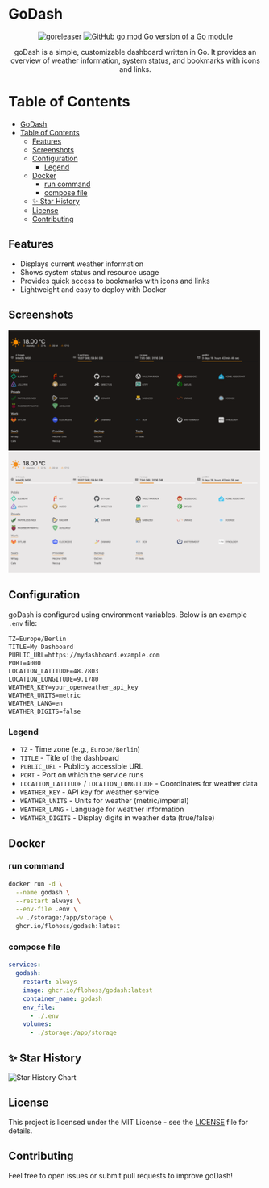 # GoDash

<div align="center">

[![goreleaser](https://github.com/flohoss/godash/actions/workflows/release.yaml/badge.svg?branch=main)](https://github.com/flohoss/godash/actions/workflows/release.yaml)
[![GitHub go.mod Go version of a Go module](https://img.shields.io/github/go-mod/go-version/gomods/athens.svg)](https://github.com/flohoss/godash)

goDash is a simple, customizable dashboard written in Go. It provides an overview of weather information, system status, and bookmarks with icons and links.

</div>

# Table of Contents

- [GoDash](#godash)
- [Table of Contents](#table-of-contents)
  - [Features](#features)
  - [Screenshots](#screenshots)
  - [Configuration](#configuration)
    - [Legend](#legend)
  - [Docker](#docker)
    - [run command](#run-command)
    - [compose file](#compose-file)
  - [✨ Star History](#-star-history)
  - [License](#license)
  - [Contributing](#contributing)

## Features
- Displays current weather information
- Shows system status and resource usage
- Provides quick access to bookmarks with icons and links
- Lightweight and easy to deploy with Docker

## Screenshots

<img src="img/dark.png" width="500px">

<img src="img/light.png" width="500px">

## Configuration

goDash is configured using environment variables. Below is an example `.env` file:

```
TZ=Europe/Berlin
TITLE=My Dashboard
PUBLIC_URL=https://mydashboard.example.com
PORT=4000
LOCATION_LATITUDE=48.7803
LOCATION_LONGITUDE=9.1780
WEATHER_KEY=your_openweather_api_key
WEATHER_UNITS=metric
WEATHER_LANG=en
WEATHER_DIGITS=false
```

### Legend
- `TZ` - Time zone (e.g., `Europe/Berlin`)
- `TITLE` - Title of the dashboard
- `PUBLIC_URL` - Publicly accessible URL
- `PORT` - Port on which the service runs
- `LOCATION_LATITUDE` / `LOCATION_LONGITUDE` - Coordinates for weather data
- `WEATHER_KEY` - API key for weather service
- `WEATHER_UNITS` - Units for weather (metric/imperial)
- `WEATHER_LANG` - Language for weather information
- `WEATHER_DIGITS` - Display digits in weather data (true/false)

## Docker

### run command

```sh
docker run -d \
  --name godash \
  --restart always \
  --env-file .env \
  -v ./storage:/app/storage \
  ghcr.io/flohoss/godash:latest
```

### compose file

```yaml
services:
  godash:
    restart: always
    image: ghcr.io/flohoss/godash:latest
    container_name: godash
    env_file:
      - ./.env
    volumes:
      - ./storage:/app/storage
```

## ✨ Star History

<picture>
  <source media="(prefers-color-scheme: dark)" srcset="https://api.star-history.com/svg?repos=flohoss/godash&type=Date&theme=dark" />
  <source media="(prefers-color-scheme: light)" srcset="https://api.star-history.com/svg?repos=flohoss/godash&type=Date" />
  <img alt="Star History Chart" src="https://api.star-history.com/svg?repos=flohoss/godash&type=Date" />
</picture>

## License
This project is licensed under the MIT License - see the [LICENSE](https://github.com/flohoss/godash/blob/main/LICENSE) file for details.

## Contributing
Feel free to open issues or submit pull requests to improve goDash!
